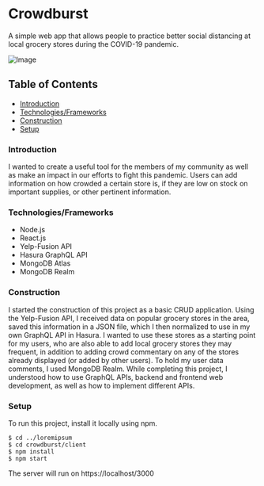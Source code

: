 # Crowdburst
A simple web app that allows people to practice better social distancing at local grocery stores during the COVID-19 pandemic. 

![Image](.crowdburst/client/images/cburst.jpg)

## Table of Contents
* [Introduction](#introduction)
* [Technologies/Frameworks](#technologies)
* [Construction](#construction)
* [Setup](#setup)



### Introduction
I wanted to create a useful tool for the members of my community as well as make an impact in our efforts to fight this pandemic. Users can add information on how crowded a certain store is, if they are low on stock on important supplies, or other pertinent information. 

<!-- To create this web app, I used Node.js, React.js, Yelp-Fusion API, Hasura, and MongoDB Realm.  -->

### Technologies/Frameworks
 - Node.js
 - React.js
 - Yelp-Fusion API
 - Hasura GraphQL API
 - MongoDB Atlas
 - MongoDB Realm 

### Construction
I started the construction of this project as a basic CRUD application. Using the Yelp-Fusion API, I received data on popular grocery stores in the area, saved this information in a JSON file, which I then normalized to use in my own GraphQL API in Hasura. I wanted to use these stores as a starting point for my users, who are also able to add local grocery stores they may frequent, in addition to adding crowd commentary on any of the stores already displayed (or added by other users). To hold my user data comments, I used MongoDB Realm. While completing this project, I understood how to use GraphQL APIs, backend and frontend web development, as well as how to implement different APIs.  

### Setup 
To run this project, install it locally using npm. 
```
$ cd ../loremipsum
$ cd crowdburst/client 
$ npm install
$ npm start
```
The server will run on https://localhost/3000




